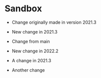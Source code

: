 # Sandbox

- Change originally made in version 2021.3

- New change in 2021.3

- Change from main

- New change in 2022.2

- A change in 2021.3

- Another change

